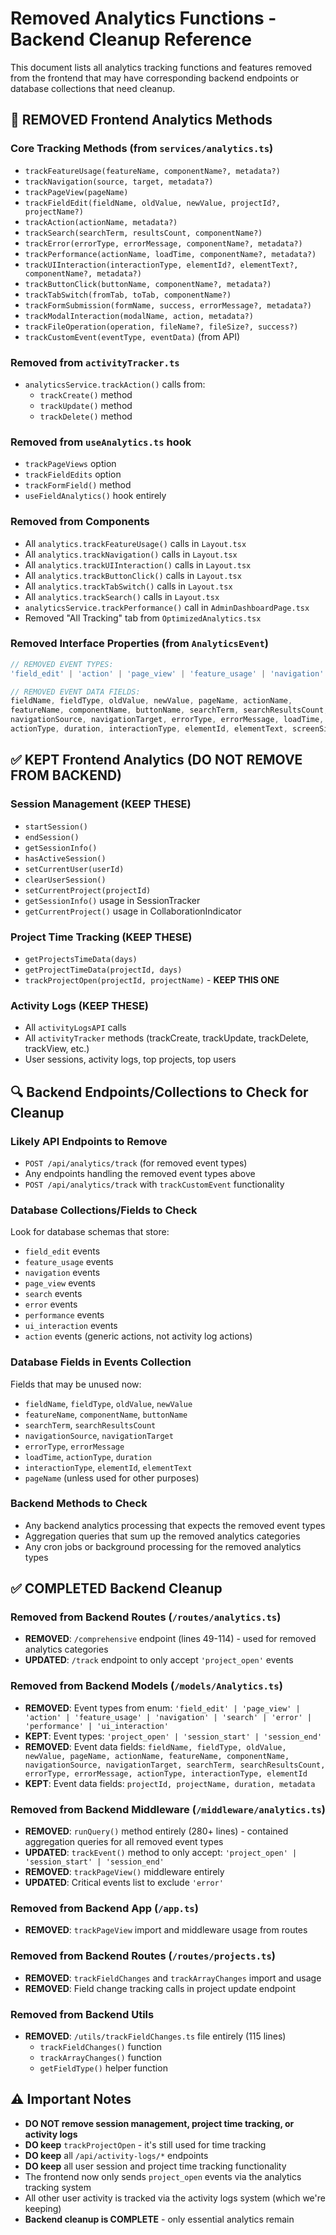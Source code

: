 # Removed Analytics Functions - Backend Cleanup Reference

This document lists all analytics tracking functions and features removed from the frontend that may have corresponding backend endpoints or database collections that need cleanup.

## 🚫 REMOVED Frontend Analytics Methods

### Core Tracking Methods (from `services/analytics.ts`)
- `trackFeatureUsage(featureName, componentName?, metadata?)`
- `trackNavigation(source, target, metadata?)`  
- `trackPageView(pageName)`
- `trackFieldEdit(fieldName, oldValue, newValue, projectId?, projectName?)`
- `trackAction(actionName, metadata?)`
- `trackSearch(searchTerm, resultsCount, componentName?)`
- `trackError(errorType, errorMessage, componentName?, metadata?)`
- `trackPerformance(actionName, loadTime, componentName?, metadata?)`
- `trackUIInteraction(interactionType, elementId?, elementText?, componentName?, metadata?)`
- `trackButtonClick(buttonName, componentName?, metadata?)`
- `trackTabSwitch(fromTab, toTab, componentName?)`
- `trackFormSubmission(formName, success, errorMessage?, metadata?)`
- `trackModalInteraction(modalName, action, metadata?)`
- `trackFileOperation(operation, fileName?, fileSize?, success?)`
- `trackCustomEvent(eventType, eventData)` (from API)

### Removed from `activityTracker.ts`
- `analyticsService.trackAction()` calls from:
  - `trackCreate()` method
  - `trackUpdate()` method  
  - `trackDelete()` method

### Removed from `useAnalytics.ts` hook
- `trackPageViews` option
- `trackFieldEdits` option
- `trackFormField()` method
- `useFieldAnalytics()` hook entirely

### Removed from Components
- All `analytics.trackFeatureUsage()` calls in `Layout.tsx`
- All `analytics.trackNavigation()` calls in `Layout.tsx`
- All `analytics.trackUIInteraction()` calls in `Layout.tsx`
- All `analytics.trackButtonClick()` calls in `Layout.tsx`
- All `analytics.trackTabSwitch()` calls in `Layout.tsx`
- All `analytics.trackSearch()` calls in `Layout.tsx`
- `analyticsService.trackPerformance()` call in `AdminDashboardPage.tsx`
- Removed "All Tracking" tab from `OptimizedAnalytics.tsx`

### Removed Interface Properties (from `AnalyticsEvent`)
```typescript
// REMOVED EVENT TYPES:
'field_edit' | 'action' | 'page_view' | 'feature_usage' | 'navigation' | 'search' | 'error' | 'performance' | 'ui_interaction'

// REMOVED EVENT DATA FIELDS:
fieldName, fieldType, oldValue, newValue, pageName, actionName, 
featureName, componentName, buttonName, searchTerm, searchResultsCount,
navigationSource, navigationTarget, errorType, errorMessage, loadTime,
actionType, duration, interactionType, elementId, elementText, screenSize
```

## ✅ KEPT Frontend Analytics (DO NOT REMOVE FROM BACKEND)

### Session Management (KEEP THESE)
- `startSession()`
- `endSession()` 
- `getSessionInfo()`
- `hasActiveSession()`
- `setCurrentUser(userId)`
- `clearUserSession()`
- `setCurrentProject(projectId)`
- `getSessionInfo()` usage in SessionTracker
- `getCurrentProject()` usage in CollaborationIndicator

### Project Time Tracking (KEEP THESE)
- `getProjectsTimeData(days)`
- `getProjectTimeData(projectId, days)`
- `trackProjectOpen(projectId, projectName)` - **KEEP THIS ONE**

### Activity Logs (KEEP THESE)
- All `activityLogsAPI` calls
- All `activityTracker` methods (trackCreate, trackUpdate, trackDelete, trackView, etc.)
- User sessions, activity logs, top projects, top users

## 🔍 Backend Endpoints/Collections to Check for Cleanup

### Likely API Endpoints to Remove
- `POST /api/analytics/track` (for removed event types)
- Any endpoints handling the removed event types above
- `POST /api/analytics/track` with `trackCustomEvent` functionality

### Database Collections/Fields to Check
Look for database schemas that store:
- `field_edit` events
- `feature_usage` events  
- `navigation` events
- `page_view` events
- `search` events
- `error` events
- `performance` events
- `ui_interaction` events
- `action` events (generic actions, not activity log actions)

### Database Fields in Events Collection
Fields that may be unused now:
- `fieldName`, `fieldType`, `oldValue`, `newValue`
- `featureName`, `componentName`, `buttonName` 
- `searchTerm`, `searchResultsCount`
- `navigationSource`, `navigationTarget`
- `errorType`, `errorMessage`
- `loadTime`, `actionType`, `duration`
- `interactionType`, `elementId`, `elementText`
- `pageName` (unless used for other purposes)

### Backend Methods to Check
- Any backend analytics processing that expects the removed event types
- Aggregation queries that sum up the removed analytics categories
- Any cron jobs or background processing for the removed analytics types

## ✅ COMPLETED Backend Cleanup

### Removed from Backend Routes (`/routes/analytics.ts`)
- **REMOVED**: `/comprehensive` endpoint (lines 49-114) - used for removed analytics categories
- **UPDATED**: `/track` endpoint to only accept `'project_open'` events

### Removed from Backend Models (`/models/Analytics.ts`)
- **REMOVED**: Event types from enum: `'field_edit' | 'page_view' | 'action' | 'feature_usage' | 'navigation' | 'search' | 'error' | 'performance' | 'ui_interaction'`
- **KEPT**: Event types: `'project_open' | 'session_start' | 'session_end'`
- **REMOVED**: Event data fields: `fieldName, fieldType, oldValue, newValue, pageName, actionName, featureName, componentName, navigationSource, navigationTarget, searchTerm, searchResultsCount, errorType, errorMessage, actionType, interactionType, elementId`
- **KEPT**: Event data fields: `projectId, projectName, duration, metadata`

### Removed from Backend Middleware (`/middleware/analytics.ts`)
- **REMOVED**: `runQuery()` method entirely (280+ lines) - contained aggregation queries for all removed event types
- **UPDATED**: `trackEvent()` method to only accept: `'project_open' | 'session_start' | 'session_end'`
- **REMOVED**: `trackPageView()` middleware entirely
- **UPDATED**: Critical events list to exclude `'error'`

### Removed from Backend App (`/app.ts`)
- **REMOVED**: `trackPageView` import and middleware usage from routes

### Removed from Backend Routes (`/routes/projects.ts`)
- **REMOVED**: `trackFieldChanges` and `trackArrayChanges` import and usage
- **REMOVED**: Field change tracking calls in project update endpoint

### Removed from Backend Utils
- **REMOVED**: `/utils/trackFieldChanges.ts` file entirely (115 lines)
  - `trackFieldChanges()` function
  - `trackArrayChanges()` function  
  - `getFieldType()` helper function

## ⚠️ Important Notes
- **DO NOT remove session management, project time tracking, or activity logs**
- **DO keep** `trackProjectOpen` - it's still used for time tracking
- **DO keep** all `/api/activity-logs/*` endpoints 
- **DO keep** all user session and project time tracking functionality
- The frontend now only sends `project_open` events via the analytics tracking system
- All other user activity is tracked via the activity logs system (which we're keeping)
- **Backend cleanup is COMPLETE** - only essential analytics remain
